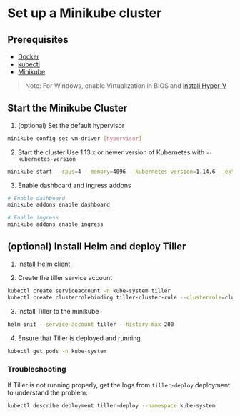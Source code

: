 
# Set up a Minikube cluster

## Prerequisites

- [Docker](https://docs.docker.com/install/)
- [kubectl](https://kubernetes.io/docs/tasks/tools/install-kubectl/)
- [Minikube](https://minikube.sigs.k8s.io/docs/start/)

> Note: For Windows, enable Virtualization in BIOS and [install Hyper-V](https://docs.microsoft.com/en-us/virtualization/hyper-v-on-windows/quick-start/enable-hyper-v)

## Start the Minikube Cluster

1. (optional) Set the default hypervisor

```bash
minikube config set vm-driver [hypervisor]
```

2. Start the cluster
Use 1.13.x or newer version of Kubernetes with `--kubernetes-version`

```bash
minikube start --cpus=4 --memory=4096 --kubernetes-version=1.14.6 --extra-config=apiserver.authorization-mode=RBAC
```

3. Enable dashboard and ingress addons

```bash
# Enable dashboard
minikube addons enable dashboard

# Enable ingress
minikube addons enable ingress
```

## (optional) Install Helm and deploy Tiller

1. [Install Helm client](https://helm.sh/docs/using_helm/#installing-the-helm-client)

2. Create the tiller service account

```bash
kubectl create serviceaccount -n kube-system tiller
kubectl create clusterrolebinding tiller-cluster-rule --clusterrole=cluster-admin --serviceaccount=kube-system:tiller
```

3. Install Tiller to the minikube

```bash
helm init --service-account tiller --history-max 200
```

4. Ensure that Tiller is deployed and running

```bash
kubectl get pods -n kube-system
```

### Troubleshooting

If Tiller is not running properly, get the logs from `tiller-deploy` deployment to understand the problem:

```bash
kubectl describe deployment tiller-deploy --namespace kube-system
```
